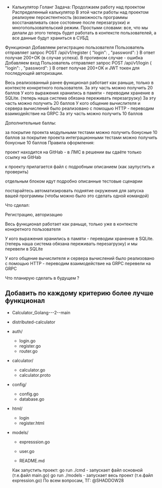 - Калькулятор Голанг Задача: Продолжаем работу над проектом Распределенный калькулятор В этой части работы над проектом реализуем персистентность (возможность программы восстанавливать свое состояние после перезагрузки) и многопользовательский режим. Простыми словами: все, что мы делали до этого теперь будет работать в контексте пользователей, а все данные будут храниться в СУБД

Функционал Добавляем регистрацию пользователя Пользователь отправляет запрос POST /api/v1/register { "login": , "password": } В ответ получае 200+OK (в случае успеха). В противном случае - ошибка Добавляем вход Пользователь отправляет запрос POST /api/v1/login { "login": , "password": } В ответ получае 200+OK и JWT токен для последующей авторизации.

Весь реализованный ранее функционал работает как раньше, только в контексте конкретного пользователя. За эту часть можно получить 20 баллов У кого выражения хранились в памяти - переводим хранение в SQLite. (теперь наша система обязана переживать перезагрузку) За эту часть можно получить 20 баллов У кого общение вычислителя и сервера вычислений было реализовано с помощью HTTP - переводим взаимодействие на GRPC За эту часть можно получить 10 баллов

Дополнительные баллы:

за покрытие проекта модульными тестами можно получить бонусные 10 баллов
за покрытие проекта интеграционными тестами можно получить бонусные 10 баллов
Правила оформления:

проект находится на GitHab - в ЛМС в решении вы сдаёте только ссылку на GitHab

к проекту прилагается файл с подробным описанием (как заупустить и проверить)

отдельным блоком идут подробно описанные тестовые сценарии

постарайтесь автоматизировать поднятие окружения для запуска вашей программы (чтобы можно было это сделать одной командой)

Что сделал:

Регистрацию, авторизацию

Весь функционал работает как раньще, только уже в контексте конкретного пользователя

У кого выражения хранились в памяти - переводим хранение в SQLite. (теперь наша система обязана переживать перезагрузку) и мы перевели в SQLite

У кого общение вычислителя и сервера вычислений было реализовано с помощью HTTP - переводим взаимодействие на GRPC перевели на GRPC

Что планирую сделать в будущем ?

Добавить по каждому критерию более лучше функционал
- 
- Calculator_Golang---2--main
- distributed-calculator
- auth/
    - login.go
    - register.go
    - router.go
- calculator/
    - calculator.go
    - calculator.proto
- config/
    - config.go
    - database.go
- html/
    - login
    - register.html
- models/
    - expresssion.go
    - user.go
    
    - README.md

     Как запустить проект:
      go run ./cmd - запускает файл основной (т.е.файл main.go)
      go run ./models - запускает весь проект (т.е.файл  expression.go) По всем вопросам, ТГ: @SHADDOW28
